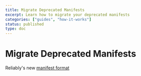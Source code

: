 ```yaml
---
title: Migrate Deprecated Manifests
excerpt: Learn how to migrate your deprecated manifests 
categories: ["guides", "how-it-works"]
status: published
type: doc
---
```

# Migrate Deprecated Manifests

Reliably's new [manifest format](/guides/slo/define-slos/)